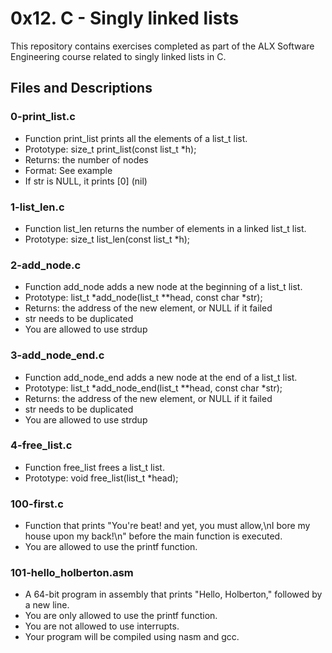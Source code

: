 # 0x12. C - Singly linked lists
This repository contains exercises completed as part of the ALX Software Engineering course related to singly linked lists in C.

## Files and Descriptions
### 0-print_list.c
* Function print_list prints all the elements of a list_t list.
* Prototype: size_t print_list(const list_t *h);
* Returns: the number of nodes
* Format: See example
* If str is NULL, it prints [0] (nil)
### 1-list_len.c
* Function list_len returns the number of elements in a linked list_t list.
* Prototype: size_t list_len(const list_t *h);
### 2-add_node.c
* Function add_node adds a new node at the beginning of a list_t list.
* Prototype: list_t *add_node(list_t **head, const char *str);
* Returns: the address of the new element, or NULL if it failed
* str needs to be duplicated
* You are allowed to use strdup
### 3-add_node_end.c
* Function add_node_end adds a new node at the end of a list_t list.
* Prototype: list_t *add_node_end(list_t **head, const char *str);
* Returns: the address of the new element, or NULL if it failed
* str needs to be duplicated
* You are allowed to use strdup
### 4-free_list.c
* Function free_list frees a list_t list.
* Prototype: void free_list(list_t *head);
### 100-first.c
* Function that prints "You're beat! and yet, you must allow,\nI bore my house upon my back!\n" before the main function is executed.
* You are allowed to use the printf function.
### 101-hello_holberton.asm
* A 64-bit program in assembly that prints "Hello, Holberton," followed by a new line.
* You are only allowed to use the printf function.
* You are not allowed to use interrupts.
* Your program will be compiled using nasm and gcc.
